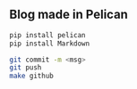 ## Blog made in Pelican

```bash
pip install pelican
pip install Markdown
```

```bash
git commit -m <msg>
git push
make github
```